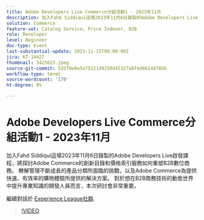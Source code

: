 ```yaml
---
title: Adobe Developers Live Commerce分組活動1 - 2023年11月
description: 加入Fahd Siddiqui這場2023年11月6日錄製的Adobe Developers Live啟發課程，將探討Adobe Commerce的創新目錄和價格索引服務如何重塑B2B數位商務。 瞭解管理不斷成長的產品分類所面臨的挑戰，以及Adobe Commerce為提供快速、有效率的購物體驗所提供的解決方案。 對於想在B2B商務技術的動態世界中提升專業知識的開發人員而言，本次研討會非常重要。
solution: Commerce
feature-set: Catalog Service, Price Indexer, B2B
role: Developer
level: Beginner
doc-type: Event
last-substantial-update: 2023-11-15T00:00:00Z
jira: KT-14427
thumbnail: 3425623.jpeg
source-git-commit: 5d2f0e8e5e75221d9250d45327a8fed66244785b
workflow-type: tm+mt
source-wordcount: '170'
ht-degree: 0%

---
```



# Adobe Developers Live Commerce分組活動1 - 2023年11月

加入Fahd Siddiqui這場2023年11月6日錄製的Adobe Developers Live啟發課程，將探討Adobe Commerce的創新目錄和價格索引服務如何重塑B2B數位商務。 瞭解管理不斷成長的產品分類所面臨的挑戰，以及Adobe Commerce為提供快速、有效率的購物體驗所提供的解決方案。 對於想在B2B商務技術的動態世界中提升專業知識的開發人員而言，本次研討會非常重要。

繼續對話於 [Experience League社群](https://adobe.ly/3rJfZcN).

>[!VIDEO](https://video.tv.adobe.com/v/3425623/?learn=on)